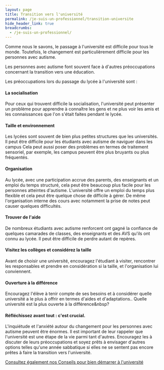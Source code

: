```yaml
---
layout: page
title: Transition vers l'université
permalink: /je-suis-un-professionnel/transition-universite
hide_header_link: true
breadcrumbs:
  - /je-suis-un-professionnel/
---
```


Comme nous le savons, le passage à l'université est difficile pour tous le monde.
Toutefois, le changement est particulièrement difficile pour les personnes avec autisme.

Les personnes avec autisme font souvent face à d'autres préoccupations
concernant la transition vers une éducation.

Les préoccupations lors du passage du lycée à l'université sont :

#### La socialisation
Pour ceux qui trouvent difficile la socialisation, l'université peut présenter un problème pour apprendre à connaître les gens et ne plus voir les amis et les connaissances que l'on s'était faites pendant le lycée.

#### Taille et environnement
Les lycées sont souvent de bien plus petites structures que les universités. Il peut être difficile pour les étudiants avec autisme de naviguer dans les campus
Cela peut aussi poser des problèmes  en termes de traitement sensoriel, par exemple, les campus peuvent être plus bruyants ou plus fréquentés.

#### Organisation
Au lycée, avec une participation accrue des parents, des enseignants 
et un emploi du temps structuré, cela peut être beaucoup plus facile pour les personnes
atteintes d'autisme.
L'université offre un emploi du temps plus flexible et cela peut être quelque chose de difficile à gérer.
De même l'organisation interne des cours avec notamment la prise de notes peut causer quelques difficultés.

#### Trouver de l'aide
De nombreux étudiants avec autisme renforcent 
ont gagné la confiance de quelques camarades de classes,
des enseignants et des AVS qu'ils ont connu au lycée. Il peut être difficile
de perdre autant de repères.

#### Visitez les collèges et considérez la taille
Avant de choisir  une université, encouragez l'étudiant à visiter, 
rencontrer les responsables et prendre en considération si la taille, et l'organisation lui conviennent. 

#### Ouverture à la différence
Encouragez l'élève à tenir compte de ses besoins et à considérer
quelle université a le plus à offrir en termes d'aides et d'adaptations..
Quelle université est la plus ouverte à la différence&nbsp?

#### Réfléchissez avant tout : c'est crucial.
L'inquiétude et l'anxiété autour du changement pour les personnes 
avec autisme peuvent être énormes.
Il est important de leur rappeler que l'université est une étape de la vie parmi tant d'autres.
Encouragez les à discuter de leurs préoccupations et soyez prêts à
envisager d'autres options telles qu'une année sabbatique si elles ne se sentent pas encore prêtes à faire la transition vers l'université.

<a href="/transition-vers-l-universite" class="big center">
 <span class="subtitle">Consultez également nos</span>
 <span>Conseils pour bien démarrer à l'université</span>
</a>

